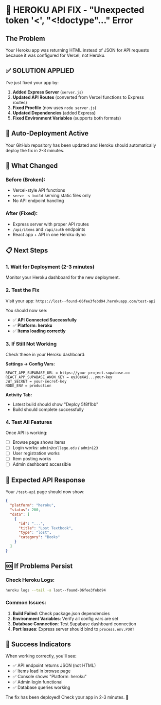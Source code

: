 # 🚨 HEROKU API FIX - "Unexpected token '<', "<!doctype"..." Error

## The Problem
Your Heroku app was returning HTML instead of JSON for API requests because it was configured for Vercel, not Heroku.

## ✅ **SOLUTION APPLIED**
I've just fixed your app by:

1. **Added Express Server** (`server.js`)
2. **Updated API Routes** (converted from Vercel functions to Express routes)
3. **Fixed Procfile** (now uses `node server.js`)
4. **Updated Dependencies** (added Express)
5. **Fixed Environment Variables** (supports both formats)

## 🚀 **Auto-Deployment Active**
Your GitHub repository has been updated and Heroku should automatically deploy the fix in 2-3 minutes.

## 🔧 **What Changed**

### Before (Broken):
- Vercel-style API functions
- `serve -s build` serving static files only
- No API endpoint handling

### After (Fixed):
- Express server with proper API routes
- `/api/items` and `/api/auth` endpoints
- React app + API in one Heroku dyno

## 📋 **Next Steps**

### 1. Wait for Deployment (2-3 minutes)
Monitor your Heroku dashboard for the new deployment.

### 2. Test the Fix
Visit your app: `https://lost--found-06fee3febd94.herokuapp.com/test-api`

You should now see:
- ✅ **API Connected Successfully** 
- ✅ **Platform: heroku**
- ✅ **Items loading correctly**

### 3. If Still Not Working
Check these in your Heroku dashboard:

**Settings → Config Vars:**
```
REACT_APP_SUPABASE_URL = https://your-project.supabase.co
REACT_APP_SUPABASE_ANON_KEY = eyJ0eXAi...your-key
JWT_SECRET = your-secret-key
NODE_ENV = production
```

**Activity Tab:**
- Latest build should show "Deploy 5f8f1bb"
- Build should complete successfully

### 4. Test All Features
Once API is working:
- [ ] Browse page shows items
- [ ] Login works: `admin@college.edu` / `admin123`
- [ ] User registration works
- [ ] Item posting works
- [ ] Admin dashboard accessible

## 🎯 **Expected API Response**
Your `/test-api` page should now show:

```json
{
  "platform": "heroku",
  "status": 200,
  "data": [
    {
      "id": "...",
      "title": "Lost Textbook",
      "type": "lost",
      "category": "Books"
    }
  ]
}
```

## 🆘 **If Problems Persist**

### Check Heroku Logs:
```bash
heroku logs --tail -a lost--found-06fee3febd94
```

### Common Issues:
1. **Build Failed**: Check package.json dependencies
2. **Environment Variables**: Verify all config vars are set
3. **Database Connection**: Test Supabase dashboard connection
4. **Port Issues**: Express server should bind to `process.env.PORT`

## 🎉 **Success Indicators**
When working correctly, you'll see:
- ✅ API endpoint returns JSON (not HTML)
- ✅ Items load in browse page
- ✅ Console shows "Platform: heroku"
- ✅ Admin login functional
- ✅ Database queries working

The fix has been deployed! Check your app in 2-3 minutes. 🚀
